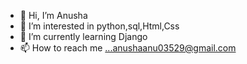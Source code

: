- 👋 Hi, I’m Anusha
- 👀 I’m interested in python,sql,Html,Css
- 🌱 I’m currently learning Django
- 📫 How to reach me ...anushaanu03529@gmail.com
  

<!---
anushaanusha06529/anushaanusha06529 is a ✨ special ✨ repository because its `README.md` (this file) appears on your GitHub profile.
You can click the Preview link to take a look at your changes.
--->
